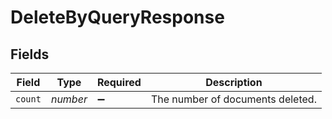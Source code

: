 # DeleteByQueryResponse


## Fields

| Field                            | Type                             | Required                         | Description                      |
| -------------------------------- | -------------------------------- | -------------------------------- | -------------------------------- |
| `count`                          | *number*                         | :heavy_minus_sign:               | The number of documents deleted. |